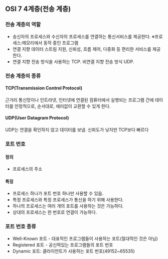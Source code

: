 ## OSI 7 4계층(전송 계층)
### 전송 계층의 역할
- 송신자의 프로세스와 수신자의 프로세스를 연결하는 통신서비스를 제공한다.
※프로세스:메모리에서 동작 중인 프로그램
- 연결 지향 데이터 스트림 지원, 신뢰성, 흐름 제어, 다중화 등 편리한 서비스를 제공한다.
- 연결 지향 전송 방식을 사용하는 TCP. 비연결 지향 전송 방식 UDP.


### 전송 계층의 종류
#### TCP(Transmission Control Protocol)  
근거리 통신망이나 인트라넷, 인터넷에 연결된 컴퓨터에서 실행되는 프로그램 간에 데이터를 안정적으로, 순서대로, 에러없이 교환할 수 있게 한다.

#### UDP(User Datagram Protocol) 
UDP는 연결을 확인하지 않고 데이터를 보냄. 신뢰도가 낮지만 TCP보다 빠르다



### 포트 번호

#### 정의
- 프로세스의 주소

#### 특징
- 프로세스 하나가 포트 번호 하나만 사용할 수 있음.
- 특정 프로세스와 특정 프로세스가 통신을 하기 위해 사용한다.
- 하나의 프로세스는 여러 개의 포트를 사용하는 것은 가능하다.
- 상대의 프로세스는 한 번호로 연결이 가능하다.

### 포트 번호 종류

- Well-Known 포트 - 대표적인 프로그램들이 사용하는 포트(절대적인 것은 아님)
- Registered 포트 - 공신력있는 프로그램들의 포트 번호
- Dynamic 포트: 클라이언트가 사용하는 포트 번호(49152~65535)

